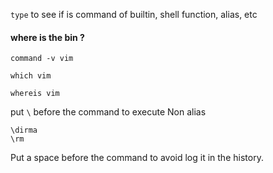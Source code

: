 `type` to see if is command of builtin, shell function, alias, etc

#### where is the bin ?
```
command -v vim

which vim

whereis vim

```

put `\` before the command to execute Non alias
```
\dirma
\rm
```

Put a space before the command to avoid log it in the history.
